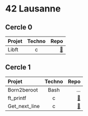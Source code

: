 # 42 Lausanne

## Cercle 0
| Projet  | Techno | Repo|
| :--------------- |:---------------:| -----:|
| Libft |   c       |[🔗](https://github.com/Madness807/42_libft)|

## Cercle 1
| Projet  | Techno  |Repo|
| :--------------- |:---------------:| -----:| 
| Born2beroot | Bash          |  ...  |
| ft_printf  | c        | [🔗](https://github.com/Madness807/42_ft_printf)   |
| Get_next_line | c         | [🔗](https://github.com/Madness807/42_get_next_line)   |
